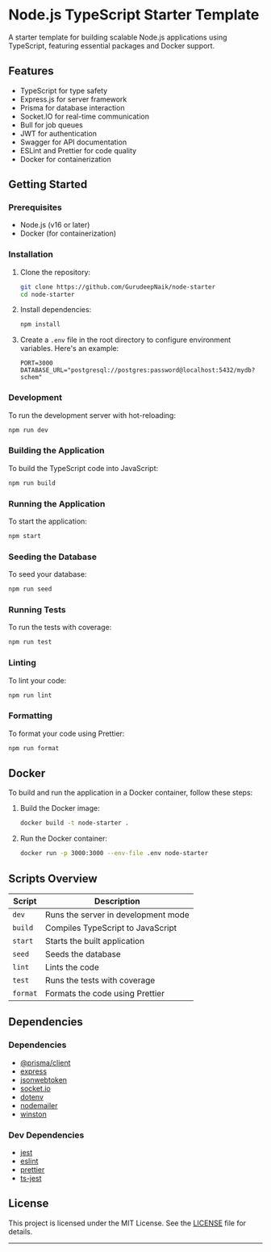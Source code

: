 # Node.js TypeScript Starter Template

A starter template for building scalable Node.js applications using TypeScript, featuring essential packages and Docker support.

## Features

- TypeScript for type safety
- Express.js for server framework
- Prisma for database interaction
- Socket.IO for real-time communication
- Bull for job queues
- JWT for authentication
- Swagger for API documentation
- ESLint and Prettier for code quality
- Docker for containerization

## Getting Started

### Prerequisites

- Node.js (v16 or later)
- Docker (for containerization)

### Installation

1. Clone the repository:

   ```bash
   git clone https://github.com/GurudeepNaik/node-starter
   cd node-starter
   ```

2. Install dependencies:

   ```bash
   npm install
   ```

3. Create a `.env` file in the root directory to configure environment variables. Here's an example:

   ```plaintext
   PORT=3000
   DATABASE_URL="postgresql://postgres:password@localhost:5432/mydb?schem"
   ```

### Development

To run the development server with hot-reloading:

```bash
npm run dev
```

### Building the Application

To build the TypeScript code into JavaScript:

```bash
npm run build
```

### Running the Application

To start the application:

```bash
npm start
```

### Seeding the Database

To seed your database:

```bash
npm run seed
```

### Running Tests

To run the tests with coverage:

```bash
npm run test
```

### Linting

To lint your code:

```bash
npm run lint
```

### Formatting

To format your code using Prettier:

```bash
npm run format
```

## Docker

To build and run the application in a Docker container, follow these steps:

1. Build the Docker image:

   ```bash
   docker build -t node-starter .
   ```

2. Run the Docker container:

   ```bash
   docker run -p 3000:3000 --env-file .env node-starter
   ```

## Scripts Overview

| Script   | Description                                           |
|----------|-------------------------------------------------------|
| `dev`    | Runs the server in development mode                   |
| `build`  | Compiles TypeScript to JavaScript                     |
| `start`  | Starts the built application                          |
| `seed`   | Seeds the database                                    |
| `lint`   | Lints the code                                        |
| `test`   | Runs the tests with coverage                          |
| `format` | Formats the code using Prettier                       |

## Dependencies

### Dependencies

- [@prisma/client](https://www.prisma.io/client)
- [express](https://expressjs.com/)
- [jsonwebtoken](https://github.com/auth0/node-jsonwebtoken)
- [socket.io](https://socket.io/)
- [dotenv](https://github.com/motdotla/dotenv)
- [nodemailer](https://nodemailer.com/)
- [winston](https://github.com/winstonjs/winston)

### Dev Dependencies

- [jest](https://jestjs.io/)
- [eslint](https://eslint.org/)
- [prettier](https://prettier.io/)
- [ts-jest](https://github.com/kulshekhar/ts-jest)

## License

This project is licensed under the MIT License. See the [LICENSE](LICENSE) file for details.

---
